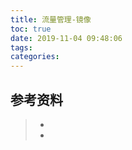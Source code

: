 ```yaml
---
title: 流量管理-镜像
toc: true
date: 2019-11-04 09:48:06
tags:
categories:
---
```






## 参考资料
> - []()
> - []()

